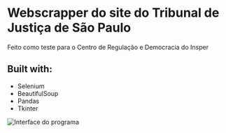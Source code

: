 # Webscrapper do site do Tribunal de Justiça de São Paulo

Feito como teste para o Centro de Regulação e Democracia do Insper

## Built with:

- Selenium
- BeautifulSoup
- Pandas
- Tkinter

<!-- <p align="center">
  <img src="https://imgur.com/LlfD0rh" width="350" title="Interface do programa">
</p> -->

![Interface do programa](https://imgur.com/LlfD0rh)